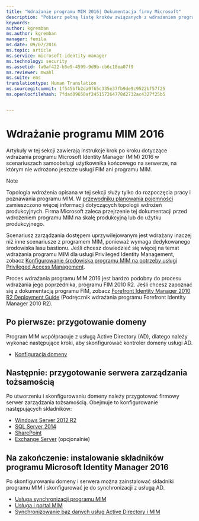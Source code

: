```yaml
---
title: "Wdrażanie programu MIM 2016| Dokumentacja firmy Microsoft"
description: "Pobierz pełną listę kroków związanych z wdrażaniem programu Microsoft Identity Manager 2016 od przygotowania środowiska do konfigurowania portali."
keywords: 
author: kgremban
ms.author: kgremban
manager: femila
ms.date: 09/07/2016
ms.topic: article
ms.service: microsoft-identity-manager
ms.technology: security
ms.assetid: fa0af422-b5e9-4599-9d9b-cb6c18ea07f9
ms.reviewer: mwahl
ms.suite: ems
translationtype: Human Translation
ms.sourcegitcommit: 1f545bfb2da0f65c335e37fb9de9c9522bf57f25
ms.openlocfilehash: 7fdad09650af245157264778d2732ac4327f25b5


---
```


# <a name="deploy-mim-2016"></a>Wdrażanie programu MIM 2016
Artykuły w tej sekcji zawierają instrukcje krok po kroku dotyczące wdrażania programu Microsoft Identity Manager (MIM) 2016 w scenariuszach samoobsługi użytkownika końcowego na serwerze, na którym nie wdrożono jeszcze usługi FIM ani programu MIM.

> [!NOTE]
> Topologia wdrożenia opisana w tej sekcji służy tylko do rozpoczęcia pracy i poznawania programu MIM.  W [przewodniku planowania pojemności](/microsoft-identity-manager/plan-design/capacity-planning-guide) zamieszczono więcej informacji dotyczących topologii wdrożeń produkcyjnych.  Firma Microsoft zaleca przejrzenie tej dokumentacji przed wdrożeniem programu MIM na skalę produkcyjną lub do użytku produkcyjnego.

Scenariusz zarządzania dostępem uprzywilejowanym jest wdrażany inaczej niż inne scenariusze z programem MIM, ponieważ wymaga dedykowanego środowiska lasu bastionu.  Jeśli chcesz dowiedzieć się więcej na temat wdrażania programu MIM dla usługi Privileged Identity Management, zobacz [Konfigurowanie środowiska programu MIM na potrzeby usługi Privileged Access Management](/microsoft-identity-manager/pam/configuring-mim-environment-for-pam).

Proces wdrażania programu MIM 2016 jest bardzo podobny do procesu wdrażania jego poprzednika, programu FIM 2010 R2. Jeśli chcesz zapoznać się z dokumentacją programu FIM, zobacz [Forefront Identity Manager 2010 R2 Deployment Guide](https://technet.microsoft.com/library/jj134310) (Podręcznik wdrażania programu Forefront Identity Manager 2010 R2).

## <a name="first-prepare-a-domain"></a>Po pierwsze: przygotowanie domeny
Program MIM współpracuje z usługą Active Directory (AD), dlatego należy wykonać następujące kroki, aby skonfigurować kontroler domeny usługi AD.
- [Konfiguracja domeny](preparing-domain.md)

## <a name="next-prepare-an-identity-management-server"></a>Następnie: przygotowanie serwera zarządzania tożsamością
Po utworzeniu i skonfigurowaniu domeny należy przygotować firmowy serwer zarządzania tożsamością. Obejmuje to konfigurowanie następujących składników:
- [Windows Server 2012 R2](prepare-server-ws2012r2.md)
- [SQL Server 2014](prepare-server-sql2014.md)
- [SharePoint](prepare-server-sharepoint.md)
- [Exchange Server](prepare-server-exchange.md) (opcjonalnie)

## <a name="finally-install-microsoft-identity-manager-2016-components"></a>Na zakończenie: instalowanie składników programu Microsoft Identity Manager 2016
Po skonfigurowaniu domeny i serwera można zainstalować składniki programu MIM i skonfigurować je do synchronizacji z usługą AD.
- [Usługa synchronizacji programu MIM](install-mim-sync.md)
- [Usługa i portal MIM](install-mim-service-portal.md)
- [Synchronizowanie baz danych usług Active Directory i MIM](install-mim-sync-ad-service.md)



<!--HONumber=Nov16_HO2-->


